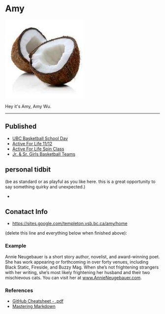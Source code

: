 # Amy

![](../_assets/BFs_slDZ.jpg)


Hey it's Amy, Amy Wu.

___

## Published
- [UBC Basketball School Day](https://medium.com/@newsletter_54417/ubc-basketball-school-day-7fab1904bfa5)
- [Active For Life 11/12](https://medium.com/@newsletter_54417/active-for-life-11-12-938499dca2ad)
- [Active For Life Spin Class](https://medium.com/@newsletter_54417/active-for-life-spin-class-1282cfacf0ae)
- [Jr. & Sr. Girls Basketball Teams](https://medium.com/@newsletter_54417/jr-sr-girls-basketball-teams-dd276e14af4f) 

## personal tidbit 
(be as standard or as playful as you like here. this is a great opportunity to say something quirky and unexpected.)

+

## Conatact Info
- https://sites.google.com/templeton.vsb.bc.ca/amy/home



(delete this line and everything below when finished above):

### Example 

Annie Neugebauer is a short story author, novelist, and award-winning poet. She has work appearing or forthcoming in over forty venues, including Black Static, Fireside, and Buzzy Mag. When she’s not frightening strangers with her writing, she’s most likely frightening her husband and their two mischievous cats. You can visit her at www.AnnieNeugebauer.com.

### References
- [GitHub Cheatsheet - .pdf](https://guides.github.com/pdfs/markdown-cheatsheet-online.pdf)
- [Mastering Markdown](https://guides.github.com/features/mastering-markdown/)
